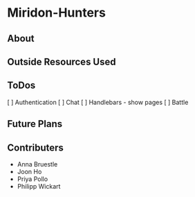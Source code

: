# Miridon-Hunters

## About

## Outside Resources Used

## ToDos

[ ] Authentication
[ ] Chat
[ ] Handlebars - show pages
[ ] Battle

## Future Plans


## Contributers
* Anna Bruestle
* Joon Ho
* Priya Pollo
* Philipp Wickart